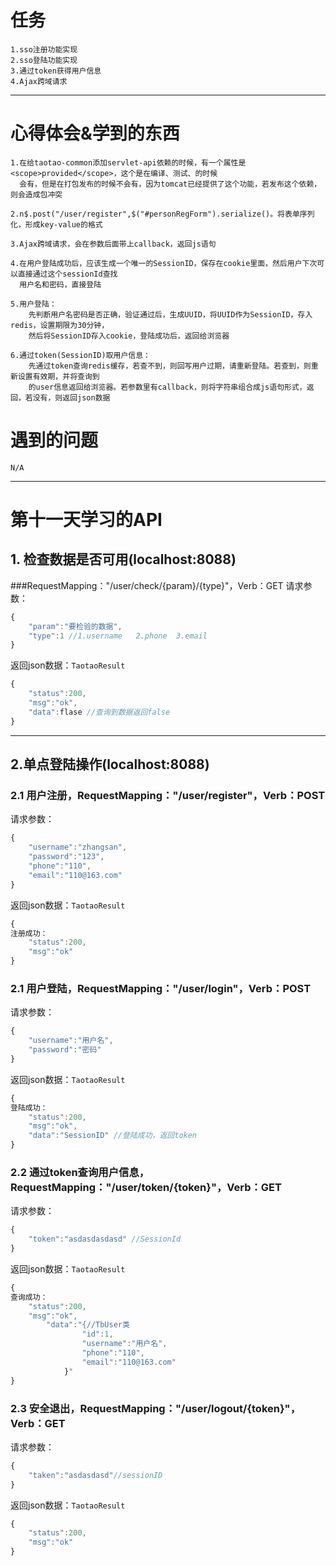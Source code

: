 # 任务
	1.sso注册功能实现
	2.sso登陆功能实现
	3.通过token获得用户信息
	4.Ajax跨域请求
	
------

# 心得体会&学到的东西
	1.在给taotao-common添加servlet-api依赖的时候，有一个属性是<scope>provided</scope>，这个是在编译、测试、的时候
	  会有，但是在打包发布的时候不会有，因为tomcat已经提供了这个功能，若发布这个依赖，则会造成包冲突

	2.n$.post("/user/register",$("#personRegForm").serialize()。将表单序列化，形成key-value的格式

	3.Ajax跨域请求，会在参数后面带上callback，返回js语句
	
	4.在用户登陆成功后，应该生成一个唯一的SessionID，保存在cookie里面，然后用户下次可以直接通过这个sessionId查找
	  用户名和密码，直接登陆
	  
	5.用户登陆：
		先判断用户名密码是否正确，验证通过后，生成UUID，将UUID作为SessionID，存入redis，设置期限为30分钟，
		然后将SessionID存入cookie，登陆成功后，返回给浏览器
		
	6.通过token(SessionID)取用户信息：
		先通过token查询redis缓存，若查不到，则回写用户过期，请重新登陆。若查到，则重新设置有效期，并将查询到
		的user信息返回给浏览器。若参数里有callback，则将字符串组合成js语句形式，返回，若没有，则返回json数据
		
# 遇到的问题
	N/A
	
----

第十一天学习的API
=====
##  1. 检查数据是否可用(localhost:8088)
###RequestMapping："/user/check/{param}/{type}"，Verb：GET
请求参数：
```javascript
{
	"param":"要检验的数据",
	"type":1 //1.username   2.phone  3.email
}
```
返回json数据：`TaotaoResult`
```javascript
{
	"status":200,
	"msg":"ok",
	"data":flase //查询到数据返回false
}
```

-----

## 2.单点登陆操作(localhost:8088)
### 2.1 用户注册，RequestMapping："/user/register"，Verb：POST
请求参数：
```javascript
{
	"username":"zhangsan",
	"password":"123",
	"phone":"110",
	"email":"110@163.com"
}
```
返回json数据：`TaotaoResult`
```javascript
{
注册成功：
	"status":200,
	"msg":"ok"
}
```
### 2.1 用户登陆，RequestMapping："/user/login"，Verb：POST
请求参数：
```javascript
{
	"username":"用户名",
	"password":"密码"
}
```
返回json数据：`TaotaoResult`
```javascript
{
登陆成功：
	"status":200,
	"msg":"ok",
	"data":"SessionID" //登陆成功，返回token
}
```
### 2.2 通过token查询用户信息，RequestMapping："/user/token/{token}"，Verb：GET
请求参数：
```javascript
{
	"token":"asdasdasdasd" //SessionId
}
```
返回json数据：`TaotaoResult`
```javascript
{
查询成功：
	"status":200,
	"msg":"ok",
		"data":"{//TbUser类
				"id":1,
				"username":"用户名",
				"phone":"110",
				"email":"110@163.com"	
			}"
}
```
### 2.3 安全退出，RequestMapping："/user/logout/{token}"，Verb：GET
请求参数：
```javascript
{
	"taken":"asdasdasd"//sessionID
}
```
返回json数据：`TaotaoResult`
```javascript
{
	"status":200,
	"msg":"ok"
}
```
